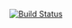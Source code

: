 [![Build Status](https://ci.consulo.io/job/consulo-fsharp/badge/icon)](https://ci.consulo.io/job/consulo-fsharp/)
